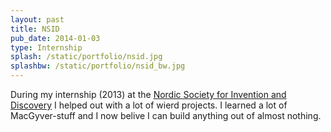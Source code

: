 ```yaml
---
layout: past
title: NSID
pub_date: 2014-01-03
type: Internship
splash: /static/portfolio/nsid.jpg
splashbw: /static/portfolio/nsid_bw.jpg
---
```


During my internship (2013) at the [Nordic Society for Invention and Discovery](http://www.nordicinvention.com/)  I helped out with a lot of wierd projects. I learned a lot of MacGyver-stuff and I now belive I can build anything out of almost nothing. 
